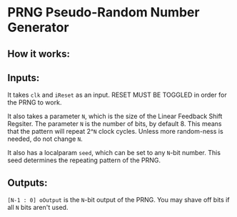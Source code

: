 # PRNG Pseudo-Random Number Generator

## How it works:




## Inputs:
It takes `clk` and `iReset` as an input. RESET MUST BE TOGGLED in order for the PRNG to work.

It also takes a parameter `N`, which is the size of the Linear Feedback Shift Regsiter. The parameter `N` is the number of bits, by default 8. This means that the pattern will repeat 2^`N` clock cycles. Unless more random-ness is needed, do not change `N`.

It also has a localparam `seed`, which can be set to any `N`-bit number. This seed determines the repeating pattern of the PRNG.

## Outputs:

`[N-1 : 0] oOutput` is the `N`-bit output of the PRNG. You may shave off bits if all `N` bits aren't used.